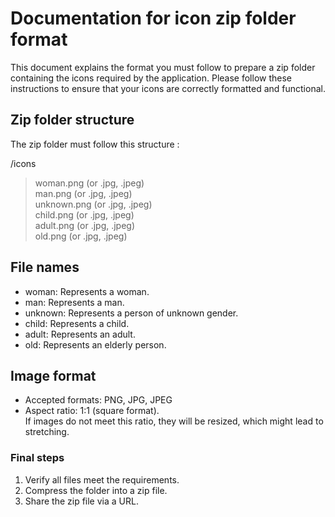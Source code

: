 
# Documentation for icon zip folder format

This document explains the format you must follow to prepare a zip folder containing the icons required by the application. Please follow these instructions to ensure that your icons are correctly formatted and functional.

## Zip folder structure

The zip folder must follow this structure :

/icons
>woman.png   (or .jpg, .jpeg)  
>man.png     (or .jpg, .jpeg)  
>unknown.png (or .jpg, .jpeg)  
>child.png   (or .jpg, .jpeg)  
>adult.png   (or .jpg, .jpeg)  
>old.png     (or .jpg, .jpeg)

## File names

- woman: Represents a woman.
- man: Represents a man.
- unknown: Represents a person of unknown gender.
- child: Represents a child.
- adult: Represents an adult.
- old: Represents an elderly person.

## Image format

- Accepted formats: PNG, JPG, JPEG
- Aspect ratio: 1:1 (square format).  
If images do not meet this ratio, they will be resized, which might lead to stretching.

### Final steps

1. Verify all files meet the requirements.
2. Compress the folder into a zip file.
3. Share the zip file via a URL.
